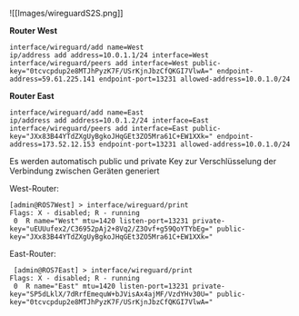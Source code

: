 ![[Images/wireguardS2S.png]]

**Router West**
```
interface/wireguard/add name=West
ip/address add address=10.0.1.1/24 interface=West
interface/wireguard/peers add interface=West public-key="0tcvcpdup2e8MTJhPyzK7F/USrKjnJbzCfQKGI7VlwA=" endpoint-address=59.61.225.141 endpoint-port=13231 allowed-address=10.0.1.0/24
```

**Router East**
```
interface/wireguard/add name=East
ip/address add address=10.0.1.2/24 interface=East
interface/wireguard/peers add interface=East public-key="JXx83B44YTdZXgUyBgkoJHqGEt3ZO5Mra61C+EW1XXk=" endpoint-address=173.52.12.153 endpoint-port=13231 allowed-address=10.0.1.0/24
```

Es werden automatisch public und private Key zur Verschlüsselung der Verbindung zwischen Geräten generiert

West-Router:
```
[admin@ROS7West] > interface/wireguard/print
Flags: X - disabled; R - running 
 0  R name="West" mtu=1420 listen-port=13231 private-key="uEUUufex2/C36952pAj2+8Vq2/Z3Ovf+g59QoYTYbEg=" public-key="JXx83B44YTdZXgUyBgkoJHqGEt3ZO5Mra61C+EW1XXk="
```

East-Router:
```
 [admin@ROS7East] > interface/wireguard/print
Flags: X - disabled; R - running 
 0  R name="East" mtu=1420 listen-port=13231 private-key="SP5dLklX/7dRrfEmequW+bJVisAx4ajMF/VzdYHv30U=" public-key="0tcvcpdup2e8MTJhPyzK7F/USrKjnJbzCfQKGI7VlwA="
```